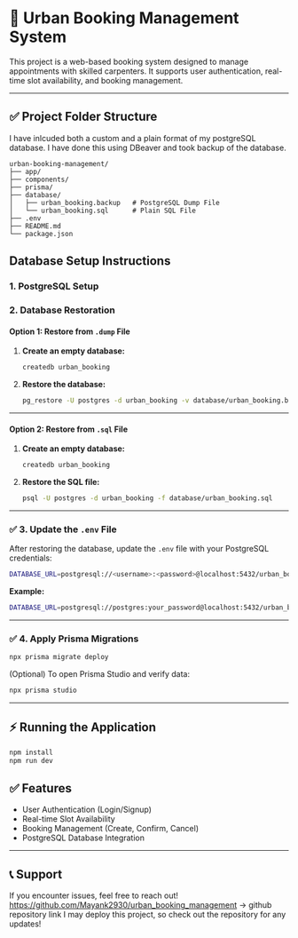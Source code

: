 # 🚀 Urban Booking Management System

This project is a web-based booking system designed to manage appointments with skilled carpenters. It supports user authentication, real-time slot availability, and booking management.

---

## ✅ Project Folder Structure

I have inlcuded both a custom and a plain format of my postgreSQL database. I have done this using DBeaver and took backup of the database.

```
urban-booking-management/
├── app/
├── components/
├── prisma/
├── database/
│   ├── urban_booking.backup   # PostgreSQL Dump File
│   └── urban_booking.sql      # Plain SQL File
├── .env
├── README.md
└── package.json
```

##  Database Setup Instructions

###  1. PostgreSQL Setup

###  2. Database Restoration

#### **Option 1: Restore from `.dump` File**

1. **Create an empty database:**
   ```bash
   createdb urban_booking
   ```

2. **Restore the database:**
   ```bash
   pg_restore -U postgres -d urban_booking -v database/urban_booking.backup
   ```

---

#### **Option 2: Restore from `.sql` File**

1. **Create an empty database:**
   ```bash
   createdb urban_booking
   ```

2. **Restore the SQL file:**
   ```bash
   psql -U postgres -d urban_booking -f database/urban_booking.sql
   ```

---

### ✅ 3. Update the `.env` File

After restoring the database, update the `.env` file with your PostgreSQL credentials:

```bash
DATABASE_URL=postgresql://<username>:<password>@localhost:5432/urban_booking
```

**Example:**
```bash
DATABASE_URL=postgresql://postgres:your_password@localhost:5432/urban_booking
```

---

### ✅ 4. Apply Prisma Migrations

```bash
npx prisma migrate deploy
```

(Optional) To open Prisma Studio and verify data:
```bash
npx prisma studio
```

---

## ⚡ Running the Application

```bash
npm install
npm run dev
```

## ✅ Features

- User Authentication (Login/Signup)
- Real-time Slot Availability
- Booking Management (Create, Confirm, Cancel)
- PostgreSQL Database Integration

---

## 📞 Support

If you encounter issues, feel free to reach out!
https://github.com/Mayank2930/urban_booking_management -> github repository link
I may deploy this project, so check out the repository for any updates!

